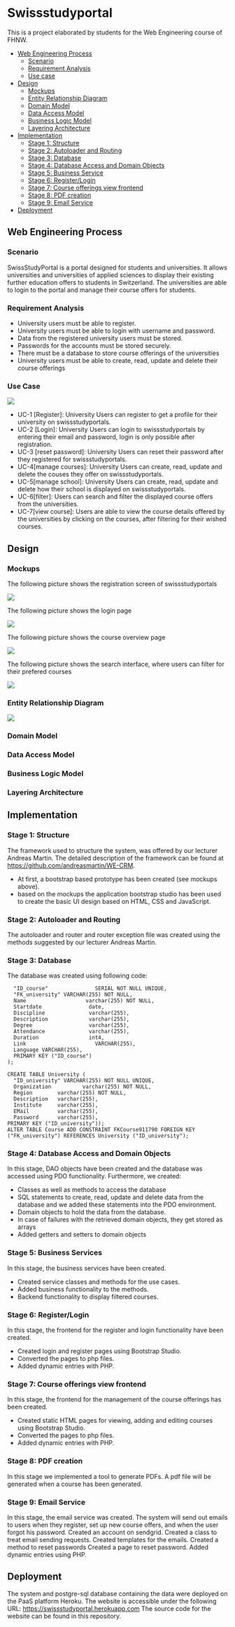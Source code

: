# Swissstudyportal

This is a project elaborated by students for the Web Engineering course of FHNW.

- [Web Engineering Process](#web-engineering-process)
  - [Scenario](#scenario)
  - [Requirement Analysis](#requirement-analysis)
  - [Use case](#use-case)
- [Design](#design)
  - [Mockups](#mockups)
  - [Entity Relationship Diagram](#entity-relationship-diagram)
  - [Domain Model](#domain-model)
  - [Data Access Model](#data-access-model)
  - [Business Logic Model](#business-logic-model)
  - [Layering Architecture](#layering-architecture)
- [Implementation](#implementation)
  - [Stage 1: Structure](#stage-1-structure)
  - [Stage 2: Autoloader and Routing](#stage-2-autoloader-and-routing)
  - [Stage 3: Database](#stage-3-database)
  - [Stage 4: Database Access and Domain Objects](#stage-4-database-access-and-domain-objects)
  - [Stage 5: Business Service](#stage-5-business-services)
  - [Stage 6: Register/Login](#stage-6-registerlogin)
  - [Stage 7: Course offerings view frontend](#stage-7-course-offerings-view-frontend)
  - [Stage 8: PDF creation](#stage-8-pdf-creation)
  - [Stage 9: Email Service](#stage-9-email-service)
- [Deployment](#deployment)

## Web Engineering Process 

### Scenario
SwissStudyPortal is a portal designed for students and universities. It allows universities and universities of applied sciences to display their existing further education offers to students in Switzerland. The universities are able to login to the portal and manage their course offers for students. 
### Requirement Analysis
- University users must be able to register.
- University users must be able to login with username and password.
- Data from the registered university users must be stored.
- Passwords for the accounts must be stored securely.
- There must be a database to store course offerings of the universities
- University users must be able to create, read, update and delete their course offerings

### Use Case

![](images/Use-case.png)
  

- UC-1 [Register]: University Users can register to get a profile for their university on swissstudyportals.
- UC-2 [Login]: University Users can login to swissstudyportals by entering their email and password, login is only possible after registration.
- UC-3 [reset password]: University Users can reset their password after they registered for swissstudyportals.
- UC-4[manage courses]: University Users can create, read, update and delete the couses they offer on swissstudyportals.
- UC-5[manage school]: University Users can create, read, update and delete how their school is displayed on swissstudyportals. 
- UC-6[filter]: Users can search and filter the displayed course offers from the universities.
- UC-7[view course]: Users are able to view the course details offered by the universities by clicking on the courses, after filtering for their wished courses.
## Design
### Mockups
 The following picture shows the registration screen of swissstudyportals
 
 ![](images/registration.png)
 
 The following picture shows the login page
 
 ![](images/login.png)
 
 The following picture shows the course overview page
 
 ![](images/course-overview.png)
 
 The following picture shows the search interface, where users can filter for their prefered courses
 
 ![](images/search-interface.png)
 
 ### Entity Relationship Diagram
 
 ![](images/ERD.PNG)
 
 ### Domain Model
 
 ### Data Access Model
 
 ### Business Logic Model
 
 ### Layering Architecture
 
## Implementation
### Stage 1: Structure
The framework used to structure the system, was offered by our lecturer Andreas Martin. The detailed description of the framework can be found at https://github.com/andreasmartin/WE-CRM.
- At first, a bootstrap based prototype has been created (see mockups above).
- based on the mockups the application bootstrap studio has been used to create the basic UI design based on HTML, CSS and JavaScript. 

### Stage 2: Autoloader and Routing
The autoloader and router and router exception file was created using the methods suggested by our lecturer Andreas Martin.

### Stage 3: Database
The database was created using following code: 
```CREATE TABLE Course (
  "ID_course"               SERIAL NOT NULL UNIQUE,
  "FK_university" VARCHAR(255) NOT NULL,
  Name                   varchar(255) NOT NULL,
  Startdate               date,
  Discipline              varchar(255),
  Description             varchar(255),
  Degree                  varchar(255),
  Attendance              varchar(255),
  Duration                int4,
  Link                      VARCHAR(255),
  Language VARCHAR(255),
  PRIMARY KEY ("ID_course")
);

CREATE TABLE University (
  "ID_university" VARCHAR(255) NOT NULL UNIQUE,
  Organization          varchar(255) NOT NULL,
  Region        varchar(255) NOT NULL,
  Description   varchar(255),
  Institute     varchar(255),
  EMail         varchar(255),
  Password      varchar(255),
PRIMARY KEY ("ID_university"));
ALTER TABLE Course ADD CONSTRAINT FKCourse911790 FOREIGN KEY ("FK_university") REFERENCES University ("ID_university");
```

### Stage 4: Database Access and Domain Objects
In this stage, DAO objects have been created and the database was accessed using PDO functionality. 
Furthermore, we created:
- Classes as well as methods to access the database
- SQL statements to create, read, update and delete data from the database and we added these statements into the PDO environment.
- Domain objects to hold the data from the database.
- In case of failures with the retrieved domain objects, they get stored as arrays
- Added getters and setters to domain objects

### Stage 5: Business Services
In this stage, the business services have been created. 
- Created service classes and methods for the use cases.
- Added business functionality to the methods.
- Backend functionality to display filtered courses. 

### Stage 6: Register/Login
In this stage, the frontend for the register and login functionality have been created.
- Created login and register pages using Bootstrap Studio.
- Converted the pages to php files.
- Added dynamic entries with PHP.

### Stage 7: Course offerings view frontend
In this stage, the frontend for the management of the course offerings has been created.
- Created static HTML pages for viewing, adding and editing courses using Bootstrap Studio.
- Converted the pages to php files.
- Added dynamic entries with PHP.

### Stage 8: PDF creation
In this stage we implemented a tool to generate PDFs.
A pdf file will be generated when a course has been generated.

### Stage 9: Email Service
In this stage, the email service was created. The system will send out emails to users when they register, set up new course offers, and when the user forgot his password. 
Created an account on sendgrid.
Created a class to treat email sending requests. 
Created templates for the emails.
Created a method to reset passwords
Created a page to reset password.
Added dynamic entries using PHP.

## Deployment
The system and postgre-sql database containing the data were deployed on the PaaS platform Heroku. The website is accessible under the following URL:
https://swissstudyportal.herokuapp.com
The source code for the website can be found in this repository. 

